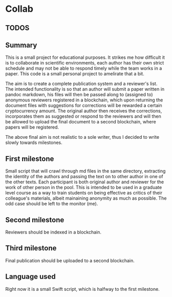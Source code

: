 # Collab

## TODOS
	
## Summary

This is a small project for educational purposes. It strikes me how difficult it is to collaborate in scientific environments, each author has their own strict schedule and may not be able to respond timely while the team works in a paper. This code is a small personal project to amelirate that a bit. 

The aim is to create a complete publication system and a reviewer's list. The intended functionality is so that an author will submit a paper written in pandoc markdown, his files will then be passed along  to (assigned to) anonymous reviewers registered in a blockchain, which upon returning the document files with suggestions for corrections will be rewarded a certain cryptocurrency amount. The original author then receives the corrections, incorporates them as suggested or respond to the reviewers and will then be allowed to upload the final document to a second blockchain, where papers will be registered.

The above final aim is not realistic to a sole writer, thus I decided to write slowly towards milestones.

## First milestone


Small script that will crawl through md files in the same directory, extracting the identity of the authors and passing the text on to other author in one of the other texts. Each participant is both original author and reviewer for the work of other person in the pool. This is intended to be used in a graduate level course as a way to train students on being effective as critics of their colleague's materials, albeit mainaining anonymity as much as possible. The odd case should be left to the monitor (me).

## Second milestone

Reviewers should be indexed in a blockchain.

## Third milestone

Final publication should be uploaded to a second blockchain.


## Language used

Right now it is a small Swift script, which is halfway to the first milestone. 